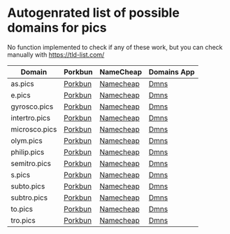 # Autogenrated list of possible domains for pics

No function implemented to check if any of these work, but you can check manually with https://tld-list.com/

| Domain | Porkbun | NameCheap | Domains App |
|---|---|---|---|
| as.pics | [Porkbun](https://porkbun.com/checkout/search?prb=e814663da1&tlds=&idnLanguage=&search=search&q=as.pics) | [Namecheap](https://www.namecheap.com/domains/registration/results/?domain=as.pics) | [Dmns](https://dmns.app/domains?q=as.pics) |
| e.pics | [Porkbun](https://porkbun.com/checkout/search?prb=e814663da1&tlds=&idnLanguage=&search=search&q=e.pics) | [Namecheap](https://www.namecheap.com/domains/registration/results/?domain=e.pics) | [Dmns](https://dmns.app/domains?q=e.pics) |
| gyrosco.pics | [Porkbun](https://porkbun.com/checkout/search?prb=e814663da1&tlds=&idnLanguage=&search=search&q=gyrosco.pics) | [Namecheap](https://www.namecheap.com/domains/registration/results/?domain=gyrosco.pics) | [Dmns](https://dmns.app/domains?q=gyrosco.pics) |
| intertro.pics | [Porkbun](https://porkbun.com/checkout/search?prb=e814663da1&tlds=&idnLanguage=&search=search&q=intertro.pics) | [Namecheap](https://www.namecheap.com/domains/registration/results/?domain=intertro.pics) | [Dmns](https://dmns.app/domains?q=intertro.pics) |
| microsco.pics | [Porkbun](https://porkbun.com/checkout/search?prb=e814663da1&tlds=&idnLanguage=&search=search&q=microsco.pics) | [Namecheap](https://www.namecheap.com/domains/registration/results/?domain=microsco.pics) | [Dmns](https://dmns.app/domains?q=microsco.pics) |
| olym.pics | [Porkbun](https://porkbun.com/checkout/search?prb=e814663da1&tlds=&idnLanguage=&search=search&q=olym.pics) | [Namecheap](https://www.namecheap.com/domains/registration/results/?domain=olym.pics) | [Dmns](https://dmns.app/domains?q=olym.pics) |
| philip.pics | [Porkbun](https://porkbun.com/checkout/search?prb=e814663da1&tlds=&idnLanguage=&search=search&q=philip.pics) | [Namecheap](https://www.namecheap.com/domains/registration/results/?domain=philip.pics) | [Dmns](https://dmns.app/domains?q=philip.pics) |
| semitro.pics | [Porkbun](https://porkbun.com/checkout/search?prb=e814663da1&tlds=&idnLanguage=&search=search&q=semitro.pics) | [Namecheap](https://www.namecheap.com/domains/registration/results/?domain=semitro.pics) | [Dmns](https://dmns.app/domains?q=semitro.pics) |
| s.pics | [Porkbun](https://porkbun.com/checkout/search?prb=e814663da1&tlds=&idnLanguage=&search=search&q=s.pics) | [Namecheap](https://www.namecheap.com/domains/registration/results/?domain=s.pics) | [Dmns](https://dmns.app/domains?q=s.pics) |
| subto.pics | [Porkbun](https://porkbun.com/checkout/search?prb=e814663da1&tlds=&idnLanguage=&search=search&q=subto.pics) | [Namecheap](https://www.namecheap.com/domains/registration/results/?domain=subto.pics) | [Dmns](https://dmns.app/domains?q=subto.pics) |
| subtro.pics | [Porkbun](https://porkbun.com/checkout/search?prb=e814663da1&tlds=&idnLanguage=&search=search&q=subtro.pics) | [Namecheap](https://www.namecheap.com/domains/registration/results/?domain=subtro.pics) | [Dmns](https://dmns.app/domains?q=subtro.pics) |
| to.pics | [Porkbun](https://porkbun.com/checkout/search?prb=e814663da1&tlds=&idnLanguage=&search=search&q=to.pics) | [Namecheap](https://www.namecheap.com/domains/registration/results/?domain=to.pics) | [Dmns](https://dmns.app/domains?q=to.pics) |
| tro.pics | [Porkbun](https://porkbun.com/checkout/search?prb=e814663da1&tlds=&idnLanguage=&search=search&q=tro.pics) | [Namecheap](https://www.namecheap.com/domains/registration/results/?domain=tro.pics) | [Dmns](https://dmns.app/domains?q=tro.pics) |
